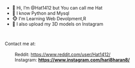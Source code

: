 - 🐶 Hi, I’m @Hat1412 but You can call me Hat
- 🦊 I know Python and Mysql
- 🐵 I'm Learning Web Devolpment,R
- 🐛 I also upload my 3D models on Instagram


</br>

Contact me at: </br></br>
 &nbsp; &nbsp; &nbsp; &nbsp; Reddit: https://www.reddit.com/user/Hat1412/ </br>
  &nbsp; &nbsp; &nbsp; &nbsp; Instagram: <strong> https://www.instagram.com/hari8haran8/ </strong>

